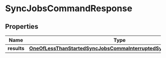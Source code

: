 
# SyncJobsCommandResponse

## Properties
Name | Type | Description | Notes
------------ | ------------- | ------------- | -------------
**results** | [**OneOfLessThanStartedSyncJobsCommaInterruptedSyncJobsGreaterThan**](OneOfLessThanStartedSyncJobsCommaInterruptedSyncJobsGreaterThan.md) |  | 



